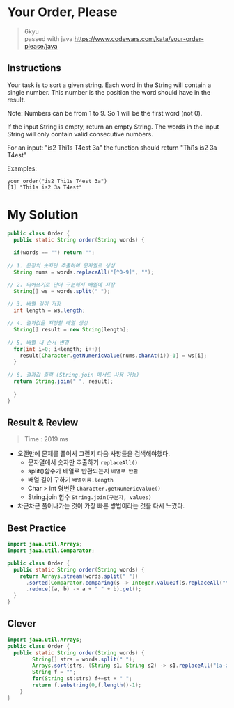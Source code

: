 # Your Order, Please
>6kyu  
>passed with java 
>https://www.codewars.com/kata/your-order-please/java

## Instructions
Your task is to sort a given string. Each word in the String will contain a single number. This number is the position the word should have in the result.

Note: Numbers can be from 1 to 9. So 1 will be the first word (not 0).

If the input String is empty, return an empty String. The words in the input String will only contain valid consecutive numbers.

For an input: "is2 Thi1s T4est 3a" the function should return "Thi1s is2 3a T4est"

Examples:
~~~
your_order("is2 Thi1s T4est 3a")
[1] "Thi1s is2 3a T4est"
~~~  

# My Solution
~~~java
public class Order {
  public static String order(String words) {
 
  if(words == "") return "";
  
// 1. 문장의 숫자만 추출하여 문자열로 생성
  String nums = words.replaceAll("[^0-9]", "");

// 2. 띄어쓰기로 단어 구분해서 배열에 저장
  String[] ws = words.split(" ");
  
// 3. 배열 길이 저장
  int length = ws.length;

// 4. 결과값을 저장할 배열 생성
  String[] result = new String[length];
  
// 5. 배열 내 순서 변경
  for(int i=0; i<length; i++){
    result[Character.getNumericValue(nums.charAt(i))-1] = ws[i];
  }
  
// 6. 결과값 출력 (String.join 메서드 사용 가능)
  return String.join(" ", result);
  
  }
}
~~~

## Result & Review
>Time : 2019 ms
- 오랜만에 문제를 풀어서 그런지 다음 사항들을 검색해야했다.
  - 문자열에서 숫자만 추출하기 `replaceAll()`
  - split()함수가 배열로 반환되는지 `배열로 반환`
  - 배열 길이 구하기 `배열이름.length`
  - Char > int 형변환 `Character.getNumericValue()`
  - String.join 함수 `String.join(구분자, values)`
- 차근차근 풀어나가는 것이 가장 빠른 방법이라는 것을 다시 느꼈다.

## Best Practice
~~~java
import java.util.Arrays;
import java.util.Comparator;

public class Order {
  public static String order(String words) {
    return Arrays.stream(words.split(" "))
      .sorted(Comparator.comparing(s -> Integer.valueOf(s.replaceAll("\\D", ""))))
      .reduce((a, b) -> a + " " + b).get();
  }
}
~~~

## Clever
~~~java
import java.util.Arrays;
public class Order {
  public static String order(String words) {
        String[] strs = words.split(" ");
        Arrays.sort(strs, (String s1, String s2) -> s1.replaceAll("[a-zA-Z]","").compareTo(s2.replaceAll("[a-zA-Z]",""))  );
        String f = "";
        for(String st:strs) f+=st + " ";
        return f.substring(0,f.length()-1);
    }
}
~~~
